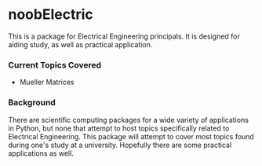 # noobElectric
This is a package for Electrical Engineering principals.
It is designed for aiding study, as well as practical application.  

### Current Topics Covered
* Mueller Matrices

### Background
There are scientific computing packages for a wide variety of applications in Python,
but none that attempt to host topics specifically related to Electrical Engineering.
This package will attempt to cover most topics found during one's study at a university.
Hopefully there are some practical applications as well.

